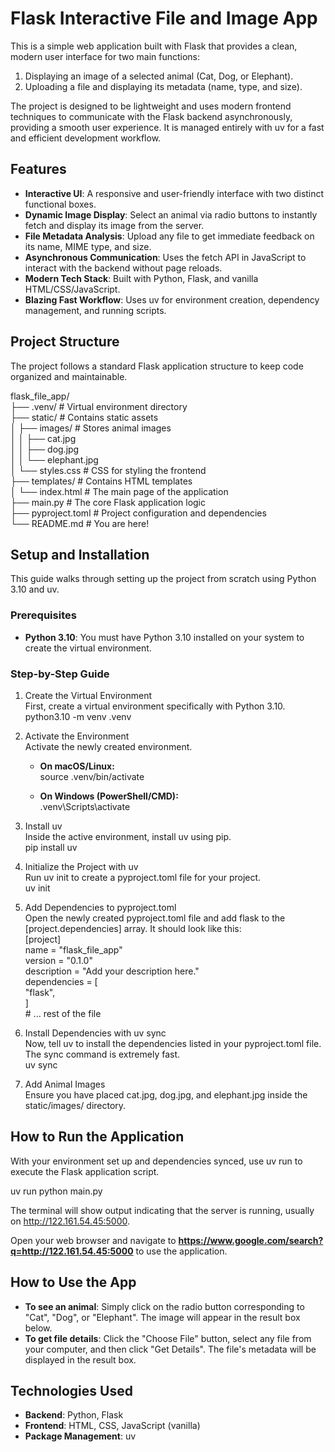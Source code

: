# **Flask Interactive File and Image App**

This is a simple web application built with Flask that provides a clean, modern user interface for two main functions:

1. Displaying an image of a selected animal (Cat, Dog, or Elephant).  
2. Uploading a file and displaying its metadata (name, type, and size).

The project is designed to be lightweight and uses modern frontend techniques to communicate with the Flask backend asynchronously, providing a smooth user experience. It is managed entirely with uv for a fast and efficient development workflow.

## **Features**

* **Interactive UI**: A responsive and user-friendly interface with two distinct functional boxes.  
* **Dynamic Image Display**: Select an animal via radio buttons to instantly fetch and display its image from the server.  
* **File Metadata Analysis**: Upload any file to get immediate feedback on its name, MIME type, and size.  
* **Asynchronous Communication**: Uses the fetch API in JavaScript to interact with the backend without page reloads.  
* **Modern Tech Stack**: Built with Python, Flask, and vanilla HTML/CSS/JavaScript.  
* **Blazing Fast Workflow**: Uses uv for environment creation, dependency management, and running scripts.

## **Project Structure**

The project follows a standard Flask application structure to keep code organized and maintainable.

flask\_file\_app/  
├── .venv/                   \# Virtual environment directory  
├── static/                  \# Contains static assets  
│   ├── images/              \# Stores animal images  
│   │   ├── cat.jpg  
│   │   ├── dog.jpg  
│   │   └── elephant.jpg  
│   └── styles.css           \# CSS for styling the frontend  
├── templates/               \# Contains HTML templates  
│   └── index.html           \# The main page of the application  
├── main.py                  \# The core Flask application logic  
├── pyproject.toml           \# Project configuration and dependencies  
└── README.md                \# You are here\!

## **Setup and Installation**

This guide walks through setting up the project from scratch using Python 3.10 and uv.

### **Prerequisites**

* **Python 3.10**: You must have Python 3.10 installed on your system to create the virtual environment.

### **Step-by-Step Guide**

1. Create the Virtual Environment  
   First, create a virtual environment specifically with Python 3.10.  
   python3.10 \-m venv .venv

2. Activate the Environment  
   Activate the newly created environment.  
   * **On macOS/Linux:**  
     source .venv/bin/activate

   * **On Windows (PowerShell/CMD):**  
     .venv\\Scripts\\activate

3. Install uv  
   Inside the active environment, install uv using pip.  
   pip install uv

4. Initialize the Project with uv  
   Run uv init to create a pyproject.toml file for your project.  
   uv init

5. Add Dependencies to pyproject.toml  
   Open the newly created pyproject.toml file and add flask to the \[project.dependencies\] array. It should look like this:  
   \[project\]  
   name \= "flask\_file\_app"  
   version \= "0.1.0"  
   description \= "Add your description here."  
   dependencies \= \[  
       "flask",  
   \]  
   \# ... rest of the file

6. Install Dependencies with uv sync  
   Now, tell uv to install the dependencies listed in your pyproject.toml file. The sync command is extremely fast.  
   uv sync

7. Add Animal Images  
   Ensure you have placed cat.jpg, dog.jpg, and elephant.jpg inside the static/images/ directory.

## **How to Run the Application**

With your environment set up and dependencies synced, use uv run to execute the Flask application script.

uv run python main.py

The terminal will show output indicating that the server is running, usually on http://122.161.54.45:5000.

Open your web browser and navigate to **https://www.google.com/search?q=http://122.161.54.45:5000** to use the application.

## **How to Use the App**

* **To see an animal**: Simply click on the radio button corresponding to "Cat", "Dog", or "Elephant". The image will appear in the result box below.  
* **To get file details**: Click the "Choose File" button, select any file from your computer, and then click "Get Details". The file's metadata will be displayed in the result box.

## **Technologies Used**

* **Backend**: Python, Flask  
* **Frontend**: HTML, CSS, JavaScript (vanilla)  
* **Package Management**: uv
